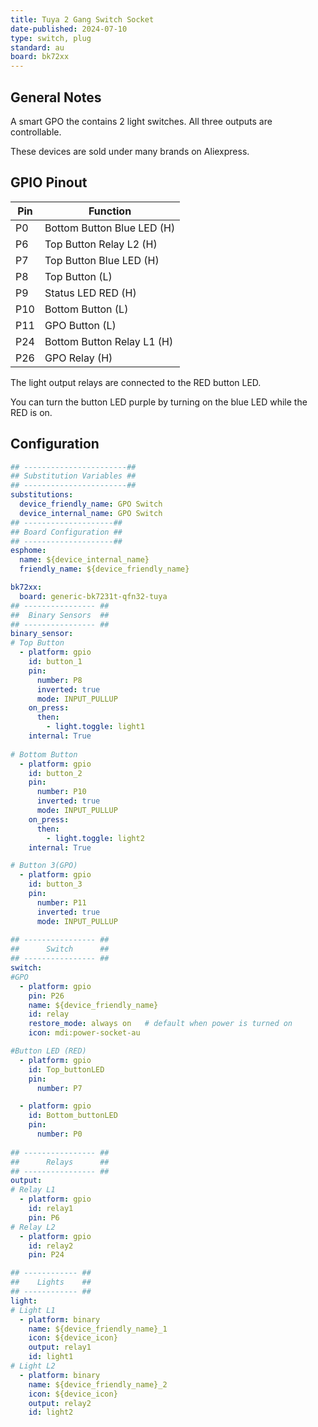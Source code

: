 ```yaml
---
title: Tuya 2 Gang Switch Socket
date-published: 2024-07-10
type: switch, plug
standard: au
board: bk72xx
---
```


## General Notes

A smart GPO the contains 2 light switches. All three outputs are controllable.

These devices are sold under many brands on Aliexpress. 

## GPIO Pinout

| Pin    | Function                   |
| ------ | -------------------------- |
| P0     | Bottom Button Blue LED (H) |
| P6     | Top Button Relay L2 (H)    |
| P7     | Top Button Blue LED (H)    |
| P8     | Top Button (L)             |
| P9     | Status LED RED (H)         |
| P10    | Bottom Button (L)          |
| P11    | GPO Button (L)             |
| P24    | Bottom Button Relay L1 (H) |
| P26    | GPO Relay (H)              |

The light output relays are connected to the RED button LED.

You can turn the button LED purple by turning on the blue LED while the RED is on.

## Configuration

```yaml
## -----------------------##
## Substitution Variables ##
## -----------------------##
substitutions:
  device_friendly_name: GPO Switch
  device_internal_name: GPO Switch
## --------------------##
## Board Configuration ##
## --------------------##
esphome:
  name: ${device_internal_name}
  friendly_name: ${device_friendly_name}

bk72xx:
  board: generic-bk7231t-qfn32-tuya
## ---------------- ##
##  Binary Sensors  ##
## ---------------- ##
binary_sensor:
# Top Button 
  - platform: gpio
    id: button_1
    pin:
      number: P8
      inverted: true
      mode: INPUT_PULLUP
    on_press:
      then:
        - light.toggle: light1
    internal: True
  
# Bottom Button 
  - platform: gpio
    id: button_2
    pin:
      number: P10
      inverted: true
      mode: INPUT_PULLUP
    on_press:
      then:
        - light.toggle: light2
    internal: True

# Button 3(GPO)
  - platform: gpio
    id: button_3
    pin:
      number: P11
      inverted: true
      mode: INPUT_PULLUP 
   
## ---------------- ##
##      Switch      ##
## ---------------- ##
switch:
#GPO
  - platform: gpio
    pin: P26
    name: ${device_friendly_name}
    id: relay
    restore_mode: always on   # default when power is turned on
    icon: mdi:power-socket-au

#Button LED (RED)
  - platform: gpio
    id: Top_buttonLED
    pin:
      number: P7  

  - platform: gpio
    id: Bottom_buttonLED 
    pin:
      number: P0
       
## ---------------- ##
##      Relays      ##
## ---------------- ##
output:
# Relay L1
  - platform: gpio
    id: relay1
    pin: P6
# Relay L2
  - platform: gpio
    id: relay2
    pin: P24 

## ------------ ##
##    Lights    ##
## ------------ ##
light:
# Light L1
  - platform: binary
    name: ${device_friendly_name}_1
    icon: ${device_icon}
    output: relay1
    id: light1
# Light L2
  - platform: binary
    name: ${device_friendly_name}_2
    icon: ${device_icon}
    output: relay2
    id: light2
    
```

